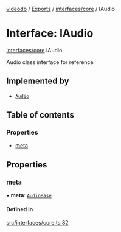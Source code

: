 [videodb](../README.md) / [Exports](../modules.md) / [interfaces/core](../modules/interfaces_core.md) / IAudio

# Interface: IAudio

[interfaces/core](../modules/interfaces_core.md).IAudio

Audio class interface for reference

## Implemented by

- [`Audio`](../classes/core_audio.Audio.md)

## Table of contents

### Properties

- [meta](interfaces_core.IAudio.md#meta)

## Properties

### meta

• **meta**: [`AudioBase`](interfaces_core.AudioBase.md)

#### Defined in

[src/interfaces/core.ts:82](https://github.com/video-db/videodb-node/blob/4dc9a20/src/interfaces/core.ts#L82)
